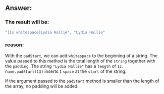 ## Answer:

### The result will be:

```javascript
"[1x whitespace]Lydia Hallie", "Lydia Hallie"
```

### reason:

With the `padStart`, we can add `whitespace` to the beginning of a string. The value passed to this method is the total length of the `string` together with the `padding`. The string `"Lydia Hallie"` has a `length` of `12`. n`ame.padStart(13)` inserts `1` `space` at the `start` of the string.

If the argument passed to the `padStart` method is smaller than the length of the array, no padding will be added.

